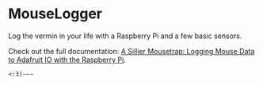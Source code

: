 MouseLogger
===========

Log the vermin in your life with a Raspberry Pi and a few basic sensors.

Check out the full documentation: [A Sillier Mousetrap: Logging Mouse Data to Adafruit IO with the Raspberry Pi][guide].

    <:3)~~~

[guide]: (https://learn.adafruit.com/a-sillier-mousetrap-logging-mouse-data-to-adafruit-io-with-the-raspberry-pi)
